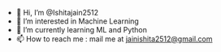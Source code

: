 - 👋 Hi, I’m @Ishitajain2512
- 👀 I’m interested in Machine Learning
- 🌱 I’m currently learning ML and Python
- 📫 How to reach me : mail me at jainishita2512@gmail.com

<!---
Ishitajain2512/Ishitajain2512 is a ✨ special ✨ repository because its `README.md` (this file) appears on your GitHub profile.
You can click the Preview link to take a look at your changes.
--->
